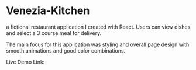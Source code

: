 # Venezia-Kitchen
a fictional restaurant application I created with React.  Users can view dishes and select a 3 course meal for delivery.

The main focus for this application was styling and overall page design with smooth animations and good color combinations.

Live Demo Link:
